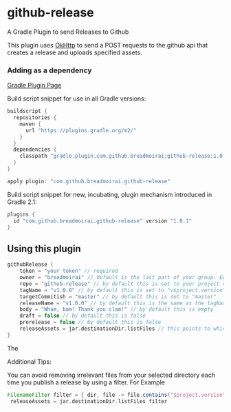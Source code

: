 # github-release
A Gradle Plugin to send Releases to Github

This plugin uses [OkHttp](http://square.github.io/okhttp/) to send a POST requests to the github api that creates a release and uploads specified assets.

### Adding as a dependency
[Gradle Plugin Page](https://plugins.gradle.org/plugin/com.github.breadmoirai.github-release)

Build script snippet for use in all Gradle versions:
```groovy
buildscript {
  repositories {
    maven {
      url "https://plugins.gradle.org/m2/"
    }
  }
  dependencies {
    classpath "gradle.plugin.com.github.breadmoirai:github-release:1.0.1"
  }
}

apply plugin: "com.github.breadmoirai.github-release"
```

Build script snippet for new, incubating, plugin mechanism introduced in Gradle 2.1:
```groovy
plugins {
  id "com.github.breadmoirai.github-release" version "1.0.1"
}
```

## Using this plugin

```groovy
githubRelease {
    token = "your token" // required
    owner = "breadmoirai" // default is the last part of your group. Eg group: "com.github.breadmoirai" => owner: "breadmoirai"
    repo = "github-release" // by default this is set to your project name
    tagName = "v1.0.0" // by default this is set to "v$project.version"
    targetCommitish = "master" // by default this is set to "master"
    releaseName = "v1.0.0" // by default this is the same as the tagName
    body = "Wham, bam! Thank you clam!" // by default this is empty
    draft = false // by default this is false
    prerelease = false // by default this is false
    releaseAssets = jar.destinationDir.listFiles // this points to which files you want to upload as assets with your release
}
```
The 


Additional Tips:

You can avoid removing irrelevant files from your selected directory each time you publish a release by using a filter. 
For Example 
```groovy
FilenameFilter filter = { dir, file -> file.contains("$project.version") }
 releaseAssets = jar.destinationDir.listFiles filter
```
